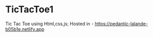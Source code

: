 # TicTacToe1
Tic Tac Toe using Html,css,js;
Hosted in - https://pedantic-lalande-b05b1e.netlify.app
